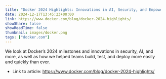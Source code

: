 ```yaml
---
title: "Docker 2024 Highlights: Innovations in AI, Security, and Empowering Development Teams"
date: 2024-12-17T13:45:23+00:00
link: https://www.docker.com/blog/docker-2024-highlights/
showShare: false
showReadTime: false
thumbnail: images/docker.png
tags: ["docker.com"]
---
```

We look at Docker’s 2024 milestones and innovations in security, AI, and more, as well as how we helped teams build, test, and deploy more easily and quickly than ever.

- Link to article: https://www.docker.com/blog/docker-2024-highlights/